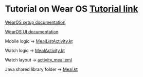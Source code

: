 # Tutorial on Wear OS [Tutorial link](https://www.raywenderlich.com/254-getting-started-with-android-wear-with-kotlin)

[WearOS setup documentation](https://developer.android.com/training/wearables/apps/creating.html#setting-up-a-phone)

[WearOS UI documentation](https://developer.android.com/training/wearables/ui/wear-ui-library)


Mobile logic -> [MealListActivity.kt](/24_WearOS/mobile/src/main/java/com/raywenderlich/wearsmyrecipe/MealListActivity.kt)

Watch logic -> [MealActivity.kt](/24_WearOS/wear/src/main/java/com/raywenderlich/wearsmyrecipe/MealActivity.kt)

Watch layout -> [activity_meal.xml](/24_WearOS/wear/src/main/res/layout/activity_meal.xml)

Java shared library folder -> [Meal.kt](/24_WearOS/shared/src/main/java/com/justfabcodes/shared/Meal.kt)

